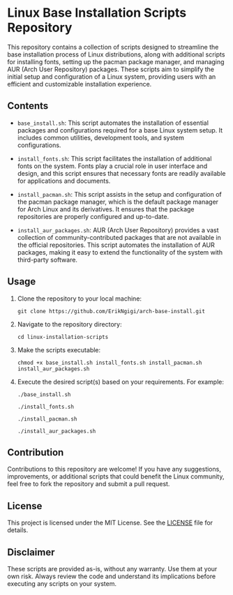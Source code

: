 # Linux Base Installation Scripts Repository

This repository contains a collection of scripts designed to streamline the base installation process of Linux distributions, along with additional scripts for installing fonts, setting up the pacman package manager, and managing AUR (Arch User Repository) packages. These scripts aim to simplify the initial setup and configuration of a Linux system, providing users with an efficient and customizable installation experience.

## Contents

- `base_install.sh`: This script automates the installation of essential packages and configurations required for a base Linux system setup. It includes common utilities, development tools, and system configurations.

- `install_fonts.sh`: This script facilitates the installation of additional fonts on the system. Fonts play a crucial role in user interface and design, and this script ensures that necessary fonts are readily available for applications and documents.

- `install_pacman.sh`: This script assists in the setup and configuration of the pacman package manager, which is the default package manager for Arch Linux and its derivatives. It ensures that the package repositories are properly configured and up-to-date.

- `install_aur_packages.sh`: AUR (Arch User Repository) provides a vast collection of community-contributed packages that are not available in the official repositories. This script automates the installation of AUR packages, making it easy to extend the functionality of the system with third-party software.

## Usage

1. Clone the repository to your local machine:

    ```
    git clone https://github.com/ErikNgigi/arch-base-install.git
    ```

2. Navigate to the repository directory:

    ```
    cd linux-installation-scripts
    ```

3. Make the scripts executable:

    ```
    chmod +x base_install.sh install_fonts.sh install_pacman.sh install_aur_packages.sh
    ```

4. Execute the desired script(s) based on your requirements. For example:

    ```
    ./base_install.sh
    ```

    ```
    ./install_fonts.sh
    ```

    ```
    ./install_pacman.sh
    ```

    ```
    ./install_aur_packages.sh
    ```

## Contribution

Contributions to this repository are welcome! If you have any suggestions, improvements, or additional scripts that could benefit the Linux community, feel free to fork the repository and submit a pull request.

## License

This project is licensed under the MIT License. See the [LICENSE](LICENSE) file for details.

## Disclaimer

These scripts are provided as-is, without any warranty. Use them at your own risk. Always review the code and understand its implications before executing any scripts on your system.
